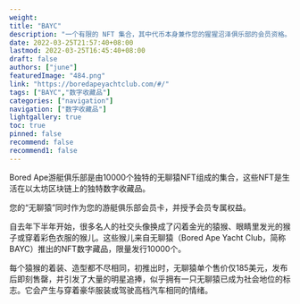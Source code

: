 ```yaml
---
weight: 
title: "BAYC"
description: "一个有限的 NFT 集合，其中代币本身兼作您的猩猩沼泽俱乐部的会员资格。俱乐部开张了！和我们一起玩。The Bored Ape Yacht Club is a collection of 10,000 unique Bored Ape NFTs— unique digital collectibles living on the Ethereum blockchain. Your Bored Ape doubles as your Yacht Club membership card, and grants access to members-only benefits."
date: 2022-03-25T21:57:40+08:00
lastmod: 2022-03-25T16:45:40+08:00
draft: false
authors: ["june"]
featuredImage: "484.png"
link: "https://boredapeyachtclub.com/#/"
tags: ["BAYC","数字收藏品"]
categories: ["navigation"]
navigation: ["数字收藏品"]
lightgallery: true
toc: true
pinned: false
recommend: false
recommend1: false
---
```

Bored Ape游艇俱乐部是由10000个独特的无聊猿NFT组成的集合，这些NFT是生活在以太坊区块链上的独特数字收藏品。

您的“无聊猿”同时作为您的游艇俱乐部会员卡，并授予会员专属权益。

自去年下半年开始，很多名人的社交头像换成了闪着金光的猿猴、眼睛里发光的猴子或穿着彩色衣服的猴儿。这些猴儿来自无聊猿（Bored Ape Yacht Club，简称BAYC）推出的NFT数字藏品，限量发行10000个。

每个猿猴的着装、造型都不尽相同，初推出时，无聊猿单个售价仅185美元，发布后即刻售罄，并引发了大量的明星追捧，似乎拥有一只无聊猿已成为社会地位的标志。它会产生与穿着豪华服装或驾驶高档汽车相同的情绪。